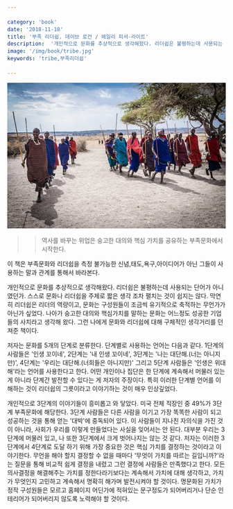 ```yaml
---

category: 'book'
date: '2018-11-18'
title: '부족 리더쉽. 데이브 로건 / 헤일리 피셔-라이트'
description:  '개인적으로 문화를 추상적으로 생각해왔다. 리더쉽은 불평하는데 사용되는 단어가 아니였던가. 스스로 문화나 리더쉽을 주제로 짧은 생각 조차 펼치는 것이 쉽지는 않다. 막연히 리더쉽은 리더의 역량이고, 문화는 구성원들이 조금씩 유기적으로 축적하는 무언가가 아닌가 싶었다. 나아가 숭고한 대의와 핵심가치를 말하는 문화는 어느정도 성공한 기업들의 사치라고 생각해 왔다. 그런 나에게 문화와 리더쉽에 대해 구체적인 생각거리를 던져준 책이다.'
image: '/img/book/tribe.jpg'
keywords: 'tribe,부족리더쉽'

---
```


![tribe](/img/book/tribe.jpg "tribe")

>> 역사를 바꾸는 위업은 숭고한 대의와 핵심 가치를 공유하는 부족문화에서 시작한다.

이 책은 부족문화와 리더쉽을 측정 불가능한 신념,태도,욕구,아이디어가 아닌 그들이 사용하는 말과 관계를 통해서 바라본다.

개인적으로 문화를 추상적으로 생각해왔다. 리더쉽은 불평하는데 사용되는 단어가 아니였던가. 스스로 문화나 리더쉽을 주제로 짧은 생각 조차 펼치는 것이 쉽지는 않다. 막연히 리더쉽은 리더의 역량이고, 문화는 구성원들이 조금씩 유기적으로 축적하는 무언가가 아닌가 싶었다. 나아가 숭고한 대의와 핵심가치를 말하는 문화는 어느정도 성공한 기업들의 사치라고 생각해 왔다. 그런 나에게 문화와 리더쉽에 대해 구체적인 생각거리를 던져준 책이다.

저자는 문화를 5개의 단계로 분류한다. 단계별로 사용하는 언어는 다음과 같다. 1단계의 사람들은 '인생 꼬이네', 2단계는 '내 인생 꼬이네', 3단계는 '나는 대단해.(너는 아니지만)', 4단계는 '우리는 대단해.(너희들은 아니지만)' 그리고 5단계 사람들은 '인생은 위대해'라는 언어를 사용한다고 한다. 어떤 개인이나 집단은 한 단계에 계속해서 머물러 있는게 아니라 단계간 발전할 수 있다는 게 저자의 주장이다. 특히 이러한 단계별 언어를 이해하는 것이 리더쉽의 그릇이라고 이야기하는 것이 매우 인상깊었다.

개인적으로 3단계의 이야기들이 흥미롭고 와 닿았다. 미국 전체 직장인 중 49%가 3단계 부족문화에 해당한다. 3단계 사람들은 다른 사람을 이기고 가장 똑똑한 사람이 되고 성공하는 것을 통해 얻는 '대박'에 중독되어 있다. 이 사람들이 지나친 자의식을 가진 것이 아니라, 사회가 우리를 이렇게 만들었다는 사실을 잊어서는 안 된다. 대부분 우리는 3단계에 머물러 있고, 나 또한 3단계에서 크게 벗어나지는 않는 것 같다. 저자는 이러한 3단계에서 4단계로 도달 하기 위해 가장 중요한 것은 핵심 가치를 결정하는 것이라고 이야기한다. 무언을 해야 할지 결정할 수 없을 때마다 '무엇이 가치를 따르는 길입니까?'라는 질문을 통해 비교적 쉽게 결정을 내렸고 그런 결정에 사람들은 만족했다고 한다. 모든 의사결정을 해결해주는 가치를 정한다라기보다는 계속해서 가치에 대해 생각하고, 가치가 무엇인지 고민하고 계속해서 명확히 해가며 발전시켜야 할 것이다. 명문화된 가치가 정작 구성원들은 모르고 홈페이지 어딘가에 적혀있는 문구정도가 되어버리거나 단순 인테리어가 되어버리지 않도록 노력해야 할 것이다.
